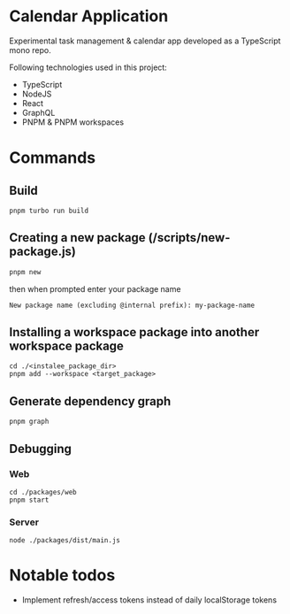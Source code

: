 # Calendar Application
Experimental task management & calendar app developed as a TypeScript mono repo.

Following technologies used in this project:
- TypeScript
- NodeJS
- React
- GraphQL
- PNPM & PNPM workspaces


# Commands

## Build
```
pnpm turbo run build
```

## Creating a new package (/scripts/new-package.js)
```bash
pnpm new
```
then when prompted enter your package name
```
New package name (excluding @internal prefix): my-package-name
```

## Installing a workspace package into another workspace package
```
cd ./<instalee_package_dir>
pnpm add --workspace <target_package>
```

## Generate dependency graph
```
pnpm graph
```

## Debugging
### **Web**
```
cd ./packages/web
pnpm start
```
### **Server**
```
node ./packages/dist/main.js
```




# Notable todos
- Implement refresh/access tokens instead of daily localStorage tokens